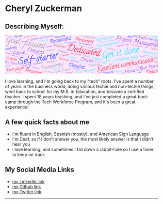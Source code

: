 # Cheryl Zuckerman

## Describing Myself:

![I'm self-starting, dedicated, resourceful](myattributes.png)

I love learning, and I'm going back to my "tech" roots. I've spent a number of years in the business world, doing various techie and non-techie things, went back to school for my M.S. in Education, and became a certified teacher. I spent 18 years teaching, and I've just completed a great boot-camp through the Tech Workforce Program, and it's been a great experience!

## A few quick facts about me

+ I'm fluent in English, Spanish (mostly), and American Sign Language
+ I'm Deaf, so if I don't answer you, the most likely answer is that I didn't hear you
+ I love learning, and sometimes I fall down a rabbit-hole so I use a timer to keep on track

## My Social Media Links

- [my LinkedIn link](https://www.linkedin.com/in/czuckerman/)
- [my Github link](https://github.com/macwizard3)
- [my Twitter link](https://twitter.com/CZtech)

---
